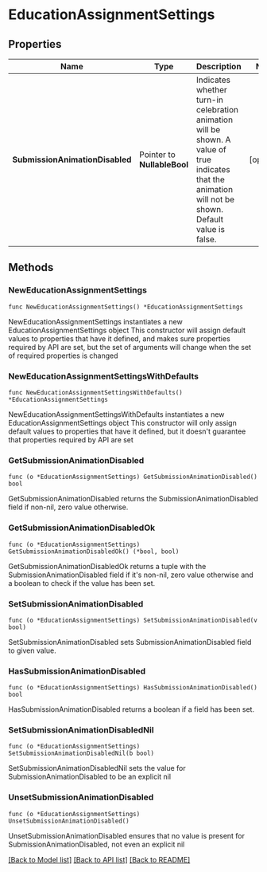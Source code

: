 # EducationAssignmentSettings

## Properties

Name | Type | Description | Notes
------------ | ------------- | ------------- | -------------
**SubmissionAnimationDisabled** | Pointer to **NullableBool** | Indicates whether turn-in celebration animation will be shown. A value of true indicates that the animation will not be shown. Default value is false. | [optional] 

## Methods

### NewEducationAssignmentSettings

`func NewEducationAssignmentSettings() *EducationAssignmentSettings`

NewEducationAssignmentSettings instantiates a new EducationAssignmentSettings object
This constructor will assign default values to properties that have it defined,
and makes sure properties required by API are set, but the set of arguments
will change when the set of required properties is changed

### NewEducationAssignmentSettingsWithDefaults

`func NewEducationAssignmentSettingsWithDefaults() *EducationAssignmentSettings`

NewEducationAssignmentSettingsWithDefaults instantiates a new EducationAssignmentSettings object
This constructor will only assign default values to properties that have it defined,
but it doesn't guarantee that properties required by API are set

### GetSubmissionAnimationDisabled

`func (o *EducationAssignmentSettings) GetSubmissionAnimationDisabled() bool`

GetSubmissionAnimationDisabled returns the SubmissionAnimationDisabled field if non-nil, zero value otherwise.

### GetSubmissionAnimationDisabledOk

`func (o *EducationAssignmentSettings) GetSubmissionAnimationDisabledOk() (*bool, bool)`

GetSubmissionAnimationDisabledOk returns a tuple with the SubmissionAnimationDisabled field if it's non-nil, zero value otherwise
and a boolean to check if the value has been set.

### SetSubmissionAnimationDisabled

`func (o *EducationAssignmentSettings) SetSubmissionAnimationDisabled(v bool)`

SetSubmissionAnimationDisabled sets SubmissionAnimationDisabled field to given value.

### HasSubmissionAnimationDisabled

`func (o *EducationAssignmentSettings) HasSubmissionAnimationDisabled() bool`

HasSubmissionAnimationDisabled returns a boolean if a field has been set.

### SetSubmissionAnimationDisabledNil

`func (o *EducationAssignmentSettings) SetSubmissionAnimationDisabledNil(b bool)`

 SetSubmissionAnimationDisabledNil sets the value for SubmissionAnimationDisabled to be an explicit nil

### UnsetSubmissionAnimationDisabled
`func (o *EducationAssignmentSettings) UnsetSubmissionAnimationDisabled()`

UnsetSubmissionAnimationDisabled ensures that no value is present for SubmissionAnimationDisabled, not even an explicit nil

[[Back to Model list]](../README.md#documentation-for-models) [[Back to API list]](../README.md#documentation-for-api-endpoints) [[Back to README]](../README.md)


